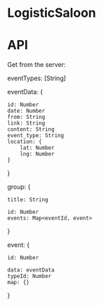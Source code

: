 # LogisticSaloon

# API

Get from the server:

eventTypes: [String]

eventData: {

    id: Number
    date: Number
    from: String
    link: String
    content: String
    event_type: String   
    location: {
        lat: Number
        lng: Number
    }

}

group: {
    
    title: String
    
    id: Number
    events: Map<eventId, event>

}

event: {
    
    id: Number
    
    data: eventData
    typeId: Number
    map: {}
}
